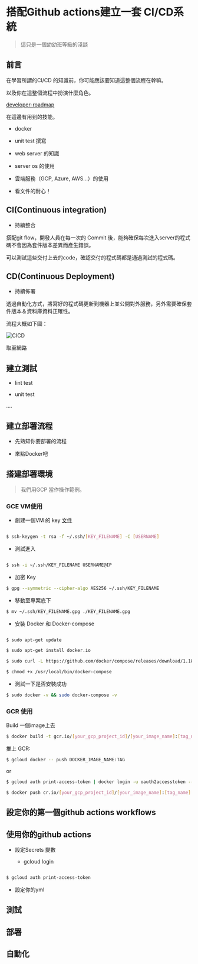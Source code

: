 # 搭配Github actions建立一套 CI/CD系統

> 這只是一個幼幼班等級的淺談

## 前言

在學習所謂的CI/CD 的知識前，你可能應該要知道這整個流程在幹嘛。

以及你在這整個流程中扮演什麼角色。

[developer-roadmap](https://github.com/kamranahmedse/developer-roadmap)

在這邊有用到的技能。

* docker

* unit test 撰寫

* web server 的知識

* server os 的使用

* 雲端服務（GCP, Azure, AWS...）的使用

* 看文件的耐心！


## CI(Continuous integration)

* 持續整合

搭配git flow，開發人員在每一次的 Commit 後，能夠確保每次進入server的程式碼不會因為套件版本差異而產生錯誤。

可以測試這些交付上去的code，確認交付的程式碼都是通過測試的程式碼。


## CD(Continuous Deployment)

* 持續佈署

透過自動化方式，將寫好的程式碼更新到機器上並公開對外服務，另外需要確保套件版本＆資料庫資料正確性。


流程大概如下圖：


![CICD](https://i.imgur.com/V5nuckV.png)

取至網路

## 建立測試

  * lint test

  * unit test

  ....

## 建立部署流程

  * 先熟知你要部署的流程

  * 來點Docker吧

## 搭建部署環境

> 我們用GCP 當作操作範例。

### GCE VM使用

* 創建一個VM 的 key [文件](https://cloud.google.com/compute/docs/instances/adding-removing-ssh-keys#createsshkeys)

```bash

$ ssh-keygen -t rsa -f ~/.ssh/[KEY_FILENAME] -C [USERNAME]

```

* 測試進入

```bash

$ ssh -i ~/.ssh/KEY_FILENAME USERNAME@IP

```

* 加密 Key

```bash
$ gpg --symmetric --cipher-algo AES256 ~/.ssh/KEY_FILENAME
```

* 移動至專案底下

```bash
$ mv ~/.ssh/KEY_FILENAME.gpg ./KEY_FILENAME.gpg
```

* 安裝 Docker 和 Docker-compose

```bash

$ sudo apt-get update

```

```bash
$ sudo apt-get install docker.io

```

```bash
$ sudo curl -L https://github.com/docker/compose/releases/download/1.18.0/docker-compose-`uname -s`-`uname -m` -o /usr/local/bin/docker-compose
```

```bash
$ chmod +x /usr/local/bin/docker-compose
```

* 測試一下是否安裝成功

```bash
$ sudo docker -v && sudo docker-compose -v
```


### GCR 使用

Build 一個image上去

```bash
$ docker build -t gcr.io/[your_gcp_project_id]/[your_image_name]:[tag_name] $PWD
```

推上 GCR:

```bash
$ gcloud docker -- push DOCKER_IMAGE_NAME:TAG
```

or

```bash
$ gcloud auth print-access-token | docker login -u oauth2accesstoken --password-stdin https://gcr.io
```

```bash
$ docker push cr.io/[your_gcp_project_id]/[your_image_name]:[tag_name]
```

## 設定你的第一個github actions workflows

## 使用你的github actions
  
* 設定Secrets 變數

  * gcloud login

```bash

$ gcloud auth print-access-token

```

  * 設定你的yml

## 測試

## 部署

## 自動化

